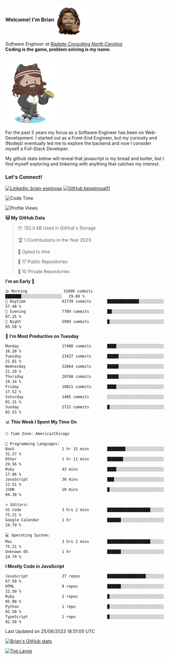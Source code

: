 ###  Welcome! I'm Brian <img align="center" src="https://github.com/bespinosa01/bespinosa01/blob/main/assets/peace-animoji.png" height="100" /></h2>
<p><em>Software Engineer at <a href="https://www.radiateconsulting.coop/north-carolina-tech-coop">Radiate Consulting North Carolina</a>
 <br/>
<!-- </br>Developer Consultant at <a href="https://codethedream.org/">Code The Dream</a> -->
</em> <b>Coding is the game, problem solving is my name.</b></p>

<br/>


 <img align="center" src="https://github.com/bespinosa01/bespinosa01/blob/main/assets/octo-me.png" height="200" /> 
 <p>
 For the past 5 years my focus as a Software Engineer has been on Web-Development. I started out as a Front-End Engineer, but my curiosity and (Nodejs) eventually led me to explore the backend and now I consider myself a Full-Stack Developer.
</p>
<p>
 My github stats below will reveal that javascript is my bread and butter, but I find myself exploring and tinkering with anything that catches my interest. 
 </p>
 
 
### Let's Connect!

[![Linkedin: brian-espinosa](https://img.shields.io/badge/-brian--espinosa-blue?style=flat-square&logo=Linkedin&logoColor=white&link=https://www.linkedin.com/in/brian-espinosa/)](https://www.linkedin.com/in/brian-espinosa/)
[![GitHub bespinosa01](https://img.shields.io/github/followers/bespinosa01?label=follow&style=social)](https://github.com/bespinosa01)



<!--START_SECTION:waka-->
![Code Time](http://img.shields.io/badge/Code%20Time-1%2C236%20hrs%205%20mins-blue)

![Profile Views](http://img.shields.io/badge/Profile%20Views-7-blue)

**🐱 My GitHub Data** 

> 📦 132.0 kB Used in GitHub's Storage 
 > 
> 🏆 1 Contributions in the Year 2023
 > 
> 💼 Opted to Hire
 > 
> 📜 17 Public Repositories 
 > 
> 🔑 10 Private Repositories 
 > 
**I'm an Early 🐤** 

```text
🌞 Morning                31890 commits       ███████░░░░░░░░░░░░░░░░░░   29.69 % 
🌆 Daytime                61739 commits       ██████████████░░░░░░░░░░░   57.48 % 
🌃 Evening                7789 commits        ██░░░░░░░░░░░░░░░░░░░░░░░   07.25 % 
🌙 Night                  5989 commits        █░░░░░░░░░░░░░░░░░░░░░░░░   05.58 % 
```
📅 **I'm Most Productive on Tuesday** 

```text
Monday                   17400 commits       ████░░░░░░░░░░░░░░░░░░░░░   16.20 % 
Tuesday                  23427 commits       █████░░░░░░░░░░░░░░░░░░░░   21.81 % 
Wednesday                22864 commits       █████░░░░░░░░░░░░░░░░░░░░   21.29 % 
Thursday                 20768 commits       █████░░░░░░░░░░░░░░░░░░░░   19.34 % 
Friday                   18821 commits       ████░░░░░░░░░░░░░░░░░░░░░   17.52 % 
Saturday                 1405 commits        ░░░░░░░░░░░░░░░░░░░░░░░░░   01.31 % 
Sunday                   2722 commits        █░░░░░░░░░░░░░░░░░░░░░░░░   02.53 % 
```


📊 **This Week I Spent My Time On** 

```text
🕑︎ Time Zone: America/Chicago

💬 Programming Languages: 
Bash                     1 hr 15 mins        ████████░░░░░░░░░░░░░░░░░   31.37 % 
Other                    1 hr 11 mins        ███████░░░░░░░░░░░░░░░░░░   29.56 % 
Ruby                     43 mins             ████░░░░░░░░░░░░░░░░░░░░░   17.86 % 
JavaScript               30 mins             ███░░░░░░░░░░░░░░░░░░░░░░   12.51 % 
JSON                     10 mins             █░░░░░░░░░░░░░░░░░░░░░░░░   04.38 % 

🔥 Editors: 
VS Code                  3 hrs 2 mins        ███████████████████░░░░░░   75.21 % 
Google Calendar          1 hr                ██████░░░░░░░░░░░░░░░░░░░   24.79 % 

💻 Operating System: 
Mac                      3 hrs 2 mins        ███████████████████░░░░░░   75.21 % 
Unknown OS               1 hr                ██████░░░░░░░░░░░░░░░░░░░   24.79 % 
```

**I Mostly Code in JavaScript** 

```text
JavaScript               27 repos            █████████████████░░░░░░░░   67.50 % 
HTML                     9 repos             ██████░░░░░░░░░░░░░░░░░░░   22.50 % 
Ruby                     2 repos             █░░░░░░░░░░░░░░░░░░░░░░░░   05.00 % 
Python                   1 repo              █░░░░░░░░░░░░░░░░░░░░░░░░   02.50 % 
TypeScript               1 repo              █░░░░░░░░░░░░░░░░░░░░░░░░   02.50 % 
```




 Last Updated on 25/06/2023 18:51:00 UTC
<!--END_SECTION:waka-->


<!--  Github STATS -->
[![Brian's GitHub stats](https://github-readme-stats.vercel.app/api?username=bespinosa01&hide=stars,contribs&count_private=true&show_icons=true)](https://github.com/anuraghazra/github-readme-stats)

[![Top Langs](https://github-readme-stats.vercel.app/api/top-langs/?username=bespinosa01&layout=compact)](https://github.com/anuraghazra/github-readme-stats)



<!--
**bespinosa01/bespinosa01** is a ✨ _special_ ✨ repository because its `README.md` (this file) appears on your GitHub profile.

Here are some ideas to get you started:

- 🔭 I’m currently working on ...
- 🌱 I’m currently learning ...
- 👯 I’m looking to collaborate on ...
- 🤔 I’m looking for help with ...
- 💬 Ask me about ...
- 📫 How to reach me: ...
- 😄 Pronouns: ...
- ⚡ Fun fact: ...
-->
